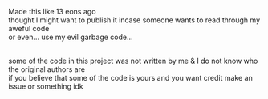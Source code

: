 Made this like 13 eons ago <br>
thought I might want to publish it incase someone wants to read through my aweful code <br>
or even... use my evil garbage code...<br><br>

some of the code in this project was not written by me & I do not know who the original authors are <br>
if you believe that some of the code is yours and you want credit make an issue or something idk
